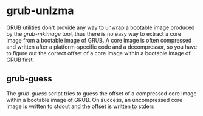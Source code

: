 # grub-unlzma
GRUB utilities don't provide any way to unwrap a bootable image produced by the *grub-mkimage* tool, thus there is no easy way to extract a core image from a bootable image of GRUB. A core image is often compressed and written after a platform-specific code and a decompressor, so you have to figure out the correct offset of a core image within a bootable image of GRUB first.

## grub-guess
The *grub-guess* script tries to guess the offset of a compressed core image within a bootable image of GRUB. On success, an uncompressed core image is written to stdout and the offset is written to stderr.
